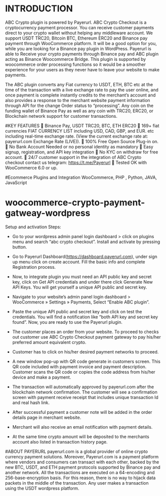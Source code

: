 
# INTRODUCTION

ABC Crypto plugin is powered by Payerurl. ABC Crypto Checkout is a cryptocurrency payment processor. You can receive customer payments direct to your crypto wallet without helping any middleware account. We support USDT TRC20, Bitcoin BTC, Ethereum ERC20 and Binance pay payment through WooCommerce platform. It will be a good option for you, while you are looking for a Binance pay plugin in WordPress. Payerurl is able to Receive your crypto payments through Binance pay and ABC plugin acting as Binance Woocommerce Bridge. This plugin is supported by woocommerce order processing functions so it would be a smoother experience for your users as they never have to leave your website to make payments.

The ABC plugin converts any Fiat currency to USDT, ETH, BTC etc at the time of the transaction with a live exchange rate to pay the user online, and once payment is complete instantly credits to the merchant’s account and also provides a response to the merchant website payment information through API for the change Order status to “processing”. Any coin on the funding wallet of Binance Pay as well as any coin with TRC20, ERC20, or Blockchain network support for customer transactions.

#KEY FEATURES
🔸 Binance Pay, USDT TRC20, BTC, ETH ERC20
🔸 169+ fiat currencies FIAT CURRENCY LIST including USD, CAD, GBP, and EUR. etc including real-time exchange rate. (View the current exchange rate at: payerurl.com Exchange Rate (LIVE)).
🔸 100% Free Open Source Plug-in on.
🔸 No Bank Account Needed or no personal identity as mandatory
🔸 Easy signup, registration, and API key integration
🔸 No KYC on withdraw for free account.
🔸 24/7 customer support in the integration of ABC Crypto checkout contact us telegram: https://t.me/Payerurl
🔸 Tested OK with WooCommerce 6.0 or up.

#Ecommerce Plugins and Integration
WooCommerce, PHP , Python, JAVA, JavaScript


# woocommerce-crypto-payment-gatweay-wordpress


Setup and activation Steps:
* Go to your wordpress admin panel login dashboard > click on plugins menu and search “abc crypto checkout”. Install and activate by pressing button.

* Go to Payerurl Dashboard(https://dashboard.payerurl.com), under sign up menu click on create account. Fill the basic info and complete Registration process.

* Now, to integrate plugin you must need an API public key and secret key, click on Get API credentials and under there click Generate New API Keys. You will get yourself a unique API public and secret key.

* Navigate to your website’s admin panel login dashboard > WooCommerce » Settings » Payments, Select “Enable ABC plugin”.

* Paste the unique API public and secret key and click on test the credentials. You will find a notification like “both API key and secret key found”. Now, you are ready to use the Payerurl plugin.

* The customer places an order from your website. To proceed to checks out customer use ABC Crypto Checkout payment gateway to pay his/her preferred amount equivalent crypto.

* Customer has to click on his/her desired payment networks to proceed.

* A new window pop-up with QR code generate in customers screen. This QR code included with payment invoice and payment description. Customer scans the QR code or copies the code address from his/her device and make a payment.

* The transaction will automatically approved by payerurl.com after the blockchain network confirmation. The customer will see a confirmation screen with payment receive receipt that includes unique transaction Id and real hash link.

* After successful payment a customer note will be added in the order details page in merchant website.

* Merchant will also receive an email notification with payment details.

* At the same time crypto amount will be deposited to the merchants account also listed in transaction history page.

#ABOUT PAYERURL
payerurl.com is a global provider of online crypto currency payment solutions. Moreover, Payerurl.com is a payment platform where vendors and consumers can transact with each other, backed by the new BTC, USDT, and ETH payment protocols supported by Binance pay and another network. All the transactions are executed on a 64-encoding and 256-base-encryption basis. For this reason, there is no way to hijack data packets in the middle of the transaction. Any user makes a transaction using the USDT wordpress platform.
